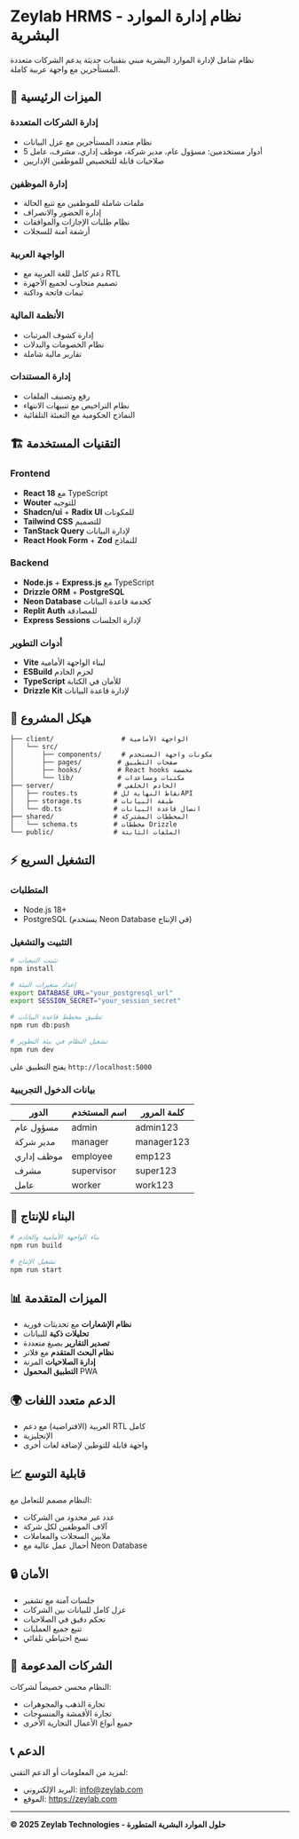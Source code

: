 # Zeylab HRMS - نظام إدارة الموارد البشرية

نظام شامل لإدارة الموارد البشرية مبني بتقنيات حديثة يدعم الشركات متعددة المستأجرين مع واجهة عربية كاملة.

## 🚀 الميزات الرئيسية

### إدارة الشركات المتعددة
- نظام متعدد المستأجرين مع عزل البيانات
- 5 أدوار مستخدمين: مسؤول عام، مدير شركة، موظف إداري، مشرف، عامل
- صلاحيات قابلة للتخصيص للموظفين الإداريين

### إدارة الموظفين
- ملفات شاملة للموظفين مع تتبع الحالة
- إدارة الحضور والانصراف
- نظام طلبات الإجازات والموافقات
- أرشفة آمنة للسجلات

### الواجهة العربية
- دعم كامل للغة العربية مع RTL
- تصميم متجاوب لجميع الأجهزة
- ثيمات فاتحة وداكنة

### الأنظمة المالية
- إدارة كشوف المرتبات
- نظام الخصومات والبدلات
- تقارير مالية شاملة

### إدارة المستندات
- رفع وتصنيف الملفات
- نظام التراخيص مع تنبيهات الانتهاء
- النماذج الحكومية مع التعبئة التلقائية

## 🏗️ التقنيات المستخدمة

### Frontend
- **React 18** مع TypeScript
- **Wouter** للتوجيه
- **Shadcn/ui** + **Radix UI** للمكونات
- **Tailwind CSS** للتصميم
- **TanStack Query** لإدارة البيانات
- **React Hook Form** + **Zod** للنماذج

### Backend
- **Node.js** + **Express.js** مع TypeScript
- **Drizzle ORM** + **PostgreSQL**
- **Neon Database** كخدمة قاعدة البيانات
- **Replit Auth** للمصادقة
- **Express Sessions** لإدارة الجلسات

### أدوات التطوير
- **Vite** لبناء الواجهة الأمامية
- **ESBuild** لحزم الخادم
- **TypeScript** للأمان في الكتابة
- **Drizzle Kit** لإدارة قاعدة البيانات

## 📁 هيكل المشروع

```
├── client/                 # الواجهة الأمامية
│   └── src/
│       ├── components/     # مكونات واجهة المستخدم
│       ├── pages/         # صفحات التطبيق
│       ├── hooks/         # React hooks مخصصة
│       └── lib/           # مكتبات ومساعدات
├── server/                # الخادم الخلفي
│   ├── routes.ts         # نقاط النهاية للAPI
│   ├── storage.ts        # طبقة البيانات
│   └── db.ts             # اتصال قاعدة البيانات
├── shared/               # المخططات المشتركة
│   └── schema.ts         # مخططات Drizzle
└── public/               # الملفات الثابتة
```

## ⚡ التشغيل السريع

### المتطلبات
- Node.js 18+
- PostgreSQL (يستخدم Neon Database في الإنتاج)

### التثبيت والتشغيل
```bash
# تثبيت التبعيات
npm install

# إعداد متغيرات البيئة
export DATABASE_URL="your_postgresql_url"
export SESSION_SECRET="your_session_secret"

# تطبيق مخطط قاعدة البيانات
npm run db:push

# تشغيل النظام في بيئة التطوير
npm run dev
```

يفتح التطبيق على `http://localhost:5000`

### بيانات الدخول التجريبية
| الدور | اسم المستخدم | كلمة المرور |
|-------|-------------|------------|
| مسؤول عام | admin | admin123 |
| مدير شركة | manager | manager123 |
| موظف إداري | employee | emp123 |
| مشرف | supervisor | super123 |
| عامل | worker | work123 |

## 🔧 البناء للإنتاج

```bash
# بناء الواجهة الأمامية والخادم
npm run build

# تشغيل الإنتاج
npm run start
```

## 📊 الميزات المتقدمة

- **نظام الإشعارات** مع تحديثات فورية
- **تحليلات ذكية** للبيانات
- **تصدير التقارير** بصيغ متعددة
- **نظام البحث المتقدم** مع فلاتر
- **إدارة الصلاحيات** المرنة
- **التطبيق المحمول** PWA

## 🌍 الدعم متعدد اللغات

- العربية (الافتراضية) مع دعم RTL كامل
- الإنجليزية
- واجهة قابلة للتوطين لإضافة لغات أخرى

## 📈 قابلية التوسع

النظام مصمم للتعامل مع:
- عدد غير محدود من الشركات
- آلاف الموظفين لكل شركة
- ملايين السجلات والمعاملات
- أحمال عمل عالية مع Neon Database

## 🔒 الأمان

- جلسات آمنة مع تشفير
- عزل كامل للبيانات بين الشركات
- تحكم دقيق في الصلاحيات
- تتبع جميع العمليات
- نسخ احتياطي تلقائي

## 💼 الشركات المدعومة

النظام محسن خصيصاً لشركات:
- تجارة الذهب والمجوهرات
- تجارة الأقمشة والمنسوجات
- جميع أنواع الأعمال التجارية الأخرى

## 📞 الدعم

لمزيد من المعلومات أو الدعم التقني:
- البريد الإلكتروني: info@zeylab.com
- الموقع: https://zeylab.com

---

**© 2025 Zeylab Technologies - حلول الموارد البشرية المتطورة**